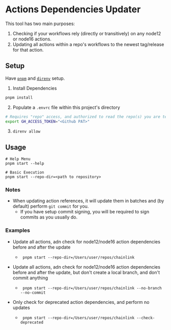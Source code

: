 # Actions Dependencies Updater

This tool has two main purposes:

1. Checking if your workflows rely (directly or transitively) on any node12 or
   node16 actions.
2. Updating all actions within a repo's workflows to the newest tag/release for
   that action.

## Setup

Have [`pnpm`](https://pnpm.io/) and [`direnv`](https://direnv.net/) setup.

1. Install Dependencies

```bash
pnpm install
```

2. Populate a `.envrc` file within this project's directory

```bash
# Requires "repo" access, and authorized to read the repo(s) you are testing.
export GH_ACCESS_TOKEN="<Github PAT>"
```

3.  `direnv allow`

## Usage

```
# Help Menu
pnpm start --help

# Basic Execution
pnpm start --repo-dir=<path to repository>
```

### Notes

- When updating action references, it will update them in batches and (by
  default) perform `git commit` for you.
  - If you have setup commit signing, you will be required to sign commits as
    you usually do.

### Examples

- Update all actions, adn check for node12/node16 action dependencies before and
  after the update

  - ` pnpm start --repo-dir=/Users/user/repos/chainlink`

- Update all actions, adn check for node12/node16 action dependencies before and
  after the update, but don't create a local branch, and don't commit anything

  - ` pnpm start --repo-dir=/Users/user/repos/chainlink --no-branch --no-commit`

- Only check for deprecated action dependencies, and perform no updates
  - ` pnpm start --repo-dir=/Users/user/repos/chainlink --check-deprecated`

